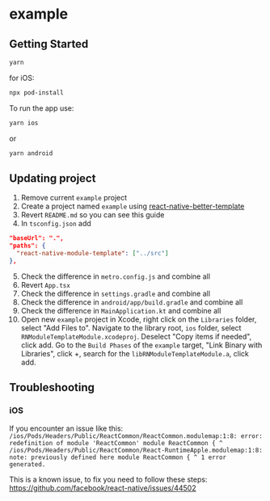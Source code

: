 # example

## Getting Started

```bash
yarn
```

for iOS:

```bash
npx pod-install
```

To run the app use:

```bash
yarn ios
```

or

```bash
yarn android
```

## Updating project

1. Remove current `example` project
2. Create a project named `example` using [react-native-better-template](https://github.com/demchenkoalex/react-native-better-template)
3. Revert `README.md` so you can see this guide
4. In `tsconfig.json` add

```json
"baseUrl": ".",
"paths": {
  "react-native-module-template": ["../src"]
},
```

5. Check the difference in `metro.config.js` and combine all
6. Revert `App.tsx`
7. Check the difference in `settings.gradle` and combine all
8. Check the difference in `android/app/build.gradle` and combine all
9. Check the difference in `MainApplication.kt` and combine all
10. Open new `example` project in Xcode, right click on the `Libraries` folder, select "Add Files to". Navigate to the library root, `ios` folder, select `RNModuleTemplateModule.xcodeproj`. Deselect "Copy items if needed", click add. Go to the `Build Phases` of the `example` target, "Link Binary with Libraries", click +, search for the `libRNModuleTemplateModule.a`, click add.

## Troubleshooting
### iOS
If you encounter an issue like this: 
`/ios/Pods/Headers/Public/ReactCommon/ReactCommon.modulemap:1:8: error: redefinition of module 'ReactCommon' module ReactCommon { ^ /ios/Pods/Headers/Public/ReactCommon/React-RuntimeApple.modulemap:1:8: note: previously defined here module ReactCommon { ^ 1 error generated.`

This is a known issue, to fix you need to follow these steps:
https://github.com/facebook/react-native/issues/44502
